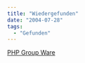 ```yaml
---
title: "Wiedergefunden"
date: "2004-07-28"
tags:
  - "Gefunden"
---
```


[PHP Group Ware](http://freshmeat.net/projects/phpgroupware/?branch_id=7978&release_id=168144)
